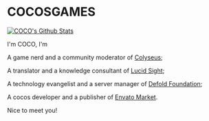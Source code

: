 # COCOSGAMES

[![COCO's Github Stats](https://github-readme-stats.vercel.app/api?username=cocosgames&count_private=true&show_icons=true&theme=vue)](https://github.com/CocosGames/#choose-pinned-repositories)

I'm COCO, I'm

A game nerd and a community moderator of [Colyseus](https://www.colyseus.io/);

A translator and a knowledge consultant of [Lucid Sight](https://www.lucidsight.com/);

A technology evangelist and a server manager of [Defold Foundation](https://defold.com/);

A cocos developer and a publisher of [Envato Market](https://codecanyon.net/).

Nice to meet you!
